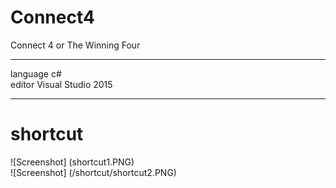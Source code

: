 # Connect4
Connect 4 or The Winning Four

---
language c# <br>
editor Visual Studio 2015 <br>

---
# shortcut 
![Screenshot] (shortcut1.PNG) <br>
![Screenshot] (/shortcut/shortcut2.PNG)


